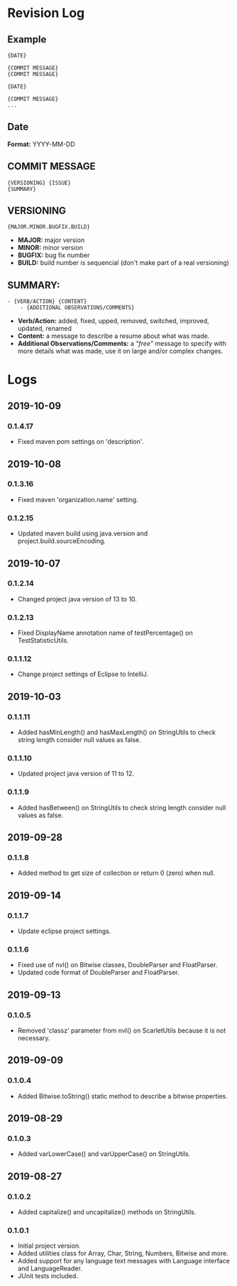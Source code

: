 # Revision Log

## Example

```
{DATE}

{COMMIT MESSAGE}
{COMMIT MESSAGE}

{DATE}

{COMMIT MESSAGE}
...
```

## Date

**Format:** YYYY-MM-DD

## COMMIT MESSAGE

```
{VERSIONING} {ISSUE}
{SUMMARY}
```

## VERSIONING

```
{MAJOR.MINOR.BUGFIX.BUILD}
```

- **MAJOR:** major version
- **MINOR:** minor version
- **BUGFIX:** bug fix number
- **BUILD:** build number is sequencial (don't make part of a real versioning)

## SUMMARY:

```
- {VERB/ACTION} {CONTENT}
	- {ADDITIONAL OBSERVATIONS/COMMENTS}
```

- **Verb/Action:** added, fixed, upped, removed, switched, improved, updated, renamed
- **Content:** a message to describe a resume about what was made.
- **Additional Observations/Comments:** a *"free"* message to specify with more details what was made, use it on large and/or complex changes.

# Logs

## 2019-10-09

### 0.1.4.17
- Fixed maven pom settings on 'description'.

## 2019-10-08

### 0.1.3.16
- Fixed maven 'organization.name' setting.

### 0.1.2.15
- Updated maven build using java.version and project.build.sourceEncoding.

## 2019-10-07

### 0.1.2.14
- Changed project java version of 13 to 10.

### 0.1.2.13
- Fixed DisplayName annotation name of testPercentage() on TestStatisticUtils.

### 0.1.1.12
- Change project settings of Eclipse to IntelliJ.

## 2019-10-03

### 0.1.1.11
- Added hasMinLength() and hasMaxLength() on StringUtils to check string length consider null values as false.

### 0.1.1.10
- Updated project java version of 11 to 12.

### 0.1.1.9
- Added hasBetween() on StringUtils to check string length consider null values as false.

## 2019-09-28

### 0.1.1.8
- Added method to get size of collection or return 0 (zero) when null.

## 2019-09-14

### 0.1.1.7
- Update eclipse project settings.

### 0.1.1.6
- Fixed use of nvl() on Bitwise classes, DoubleParser and FloatParser.
- Updated code format of DoubleParser and FloatParser.

## 2019-09-13

### 0.1.0.5
- Removed 'classz' parameter from nvl() on ScarletUtils because it is not necessary.

## 2019-09-09

### 0.1.0.4
- Added Bitwise.toString() static method to describe a bitwise properties.

## 2019-08-29

### 0.1.0.3
- Added varLowerCase() and varUpperCase() on StringUtils.

## 2019-08-27

### 0.1.0.2
- Added capitalize() and uncapitalize() methods on StringUtils.

### 0.1.0.1
- Initial project version.
- Added utilities class for Array, Char, String, Numbers, Bitwise and more.
- Added support for any language text messages with Language interface and LanguageReader.
- JUnit tests included.
